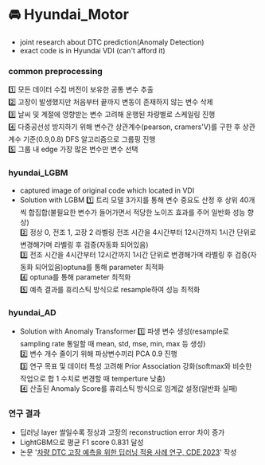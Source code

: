 # 🚘 Hyundai_Motor

- joint research about DTC prediction(Anomaly Detection)
- exact code is in Hyundai VDI (can't afford it)

### common preprocessing
1️⃣ 모든 데이터 수집 버전이 보유한 공통 변수 추출    
2️⃣ 고장이 발생했지만 처음부터 끝까지 변동이 존재하지 않는 변수 삭제  
3️⃣ 날씨 및 계절에 영향받는 변수 고려해 운행된 차량별로 스케일링 진행  
4️⃣ 다중공선성 방지하기 위해 변수간 상관계수(pearson, cramers'V)를 구한 후 상관계수 기준(0.9,0.8) DFS 알고리즘으로 그룹핑 진행  
5️⃣ 그룹 내 edge 가장 많은 변수만 변수 선택

### hyundai_LGBM
- captured image of original code which located in VDI
- Solution with LGBM
  1️⃣ 트리 모델 3가지를 통해 변수 중요도 산정 후 상위 40개씩 합집합(불필요한 변수가 들어가면서 적당한 노이즈 효과를 주어 일반화 성능 향상)  
  2️⃣ 정상 0, 전조 1, 고장 2 라벨링 전조 시간을 4시간부터 12시간까지 1시간 단위로 변경해가며 라벨링 후 검증(자동화 되어있음)  
  3️⃣ 전조 시간을 4시간부터 12시간까지 1시간 단위로 변경해가며 라벨링 후 검증(자동화 되어있음)optuna를 통해 parameter 최적화  
  4️⃣ optuna를 통해 parameter 최적화  
  5️⃣ 예측 결과를 휴리스틱 방식으로 resample하여 성능 최적화

### hyundai_AD
- Solution with Anomaly Transformer
  1️⃣ 파생 변수 생성(resample로 sampling rate 통일할 때 mean, std, mse, min, max 등 생성)  
  2️⃣ 변수 개수 줄이기 위해 파상변수끼리 PCA 0.9 진행  
  3️⃣ 연구 목표 및 데이터 특성 고려해 Prior Association 강화(softmax와 비슷한 작업으로 합 1 수치로 변경할 때 temperture 낮춤)  
  4️⃣ 산출된 Anomaly Score를 휴리스틱 방식으로 임계값 설정(일반화 실패)

### 연구 결과
- 딥러닝 layer 쌀일수록 정상과 고장의 reconstruction error 차이 증가
- LightGBM으로 평균 F1 score 0.831 달성
- 논문 '[차량 DTC 고장 예측을 위한 딥러닝 적용 사례 연구, CDE,2023](https://www.dbpia.co.kr/journal/articleDetail?nodeId=NODE11513761&nodeId=NODE11513761&medaTypeCode=185005&locale=ko&foreignIpYn=N&articleTitle=%EC%B0%A8%EB%9F%89+DTC+%EA%B3%A0%EC%9E%A5+%EC%98%88%EC%B8%A1%EC%9D%84+%EC%9C%84%ED%95%9C+%EB%94%A5%EB%9F%AC%EB%8B%9D+%EC%A0%81%EC%9A%A9+%EC%82%AC%EB%A1%80+%EC%97%B0%EA%B5%AC&articleTitleEn=A+Case+Study+on+applying+Deep+Learning+Methods+to+Predict+Vehicle+DTC+Faults&language=ko_KR&hasTopBanner=true)' 작성

